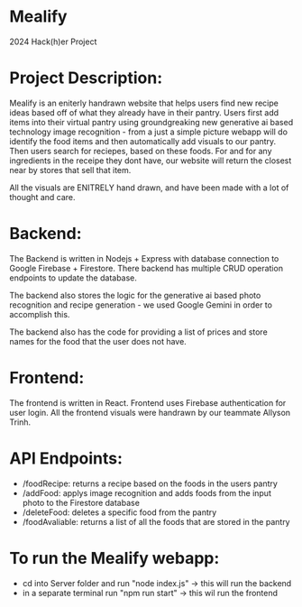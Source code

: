 # Mealify
2024 Hack(h)er Project

# Project Description: 
Mealify is an eniterly handrawn website that helps users find new recipe ideas based off of what they already have in their pantry. Users first add items into their virtual pantry using groundgreaking new generative ai based technology image recognition - from a just a simple picture webapp will do identify the food items and then automatically add visuals to our pantry. Then users search for reciepes, based on these foods. For and for any ingredients in the receipe they dont have, our website will return the closest near by stores that sell that item.

All the visuals are ENITRELY hand drawn, and have been made with a lot of thought and care. 

# Backend: 
The Backend is written in Nodejs + Express with database connection to Google Firebase + Firestore.
There backend has multiple CRUD operation endpoints to update the database. 

The backend also stores the logic for the generative ai based photo recognition and recipe generation - we used Google Gemini in order to accomplish this. 

The backend also has the code for providing a list of prices and store names for the food that the user does not have. 

# Frontend: 
The frontend is written in React. Frontend uses Firebase authentication for user login. All the frontend visuals were handrawn by our teammate Allyson Trinh.

# API Endpoints:
- /foodRecipe: returns a recipe based on the foods in the users pantry
- /addFood: applys image recognition and adds foods from the input photo to the Firestore database
- /deleteFood: deletes a specific food from the pantry
- /foodAvaliable: returns a list of all the foods that are stored in the pantry

# To run the Mealify webapp: 
- cd into Server folder and run "node index.js" -> this will run the backend
- in a separate terminal run "npm run start" -> this wil run the frontend 
